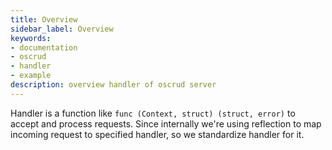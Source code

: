 ```yaml
---
title: Overview
sidebar_label: Overview
keywords:
- documentation
- oscrud
- handler
- example
description: overview handler of oscrud server
---
```


Handler is a function like `func (Context, struct) (struct, error)` to accept and process requests. Since internally we're using reflection to map incoming request to specified handler, so we standardize handler for it.